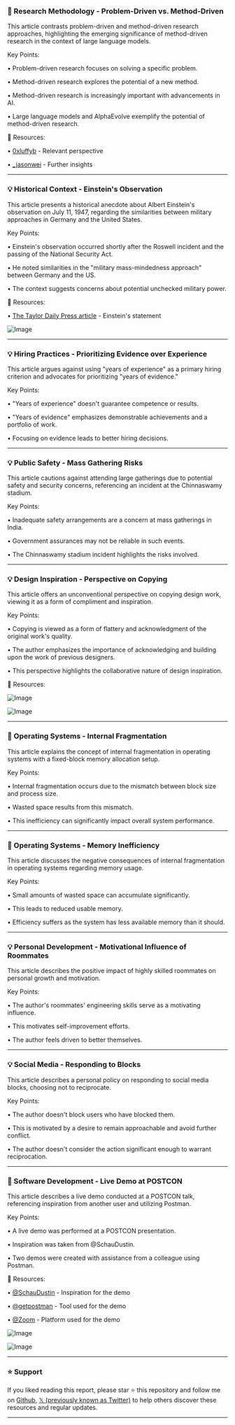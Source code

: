 ### 🤖 Research Methodology - Problem-Driven vs. Method-Driven

This article contrasts problem-driven and method-driven research approaches, highlighting the emerging significance of method-driven research in the context of large language models.

Key Points:

• Problem-driven research focuses on solving a specific problem.


• Method-driven research explores the potential of a new method.


• Method-driven research is increasingly important with advancements in AI.


• Large language models and AlphaEvolve exemplify the potential of method-driven research.


🔗 Resources:

• [0xluffyb](https://x.com/0xluffyb) -  Relevant perspective


• [_jasonwei](https://x.com/_jasonwei) -  Further insights



---

### 💡 Historical Context - Einstein's Observation

This article presents a historical anecdote about Albert Einstein's observation on July 11, 1947, regarding the similarities between military approaches in Germany and the United States.

Key Points:

• Einstein's observation occurred shortly after the Roswell incident and the passing of the National Security Act.


• He noted similarities in the "military mass-mindedness approach" between Germany and the US.


• The context suggests concerns about potential unchecked military power.



🔗 Resources:

• [The Taylor Daily Press article](https://newspapers.com/article/the-taylor-daily-press-einstein-sick-wit/173860538/) - Einstein's statement


![Image](https://pbs.twimg.com/media/GsptrLBXkAAgHJ_?format=png&name=small)


---

### 💡 Hiring Practices - Prioritizing Evidence over Experience

This article argues against using "years of experience" as a primary hiring criterion and advocates for prioritizing "years of evidence."

Key Points:

•  "Years of experience" doesn't guarantee competence or results.


•  "Years of evidence" emphasizes demonstrable achievements and a portfolio of work.


•  Focusing on evidence leads to better hiring decisions.



---

### 💡 Public Safety - Mass Gathering Risks

This article cautions against attending large gatherings due to potential safety and security concerns, referencing an incident at the Chinnaswamy stadium.

Key Points:

•  Inadequate safety arrangements are a concern at mass gatherings in India.


•  Government assurances may not be reliable in such events.


•  The Chinnaswamy stadium incident highlights the risks involved.


---

### 💡 Design Inspiration - Perspective on Copying

This article offers an unconventional perspective on copying design work, viewing it as a form of compliment and inspiration.

Key Points:

• Copying is viewed as a form of flattery and acknowledgment of the original work's quality.


• The author emphasizes the importance of acknowledging and building upon the work of previous designers.


•  This perspective highlights the collaborative nature of design inspiration.


🔗 Resources:

![Image](https://pbs.twimg.com/media/Gsn9Wh3asAE14Aa?format=jpg&name=small)

![Image](https://pbs.twimg.com/media/Gsn9YW8asAAehSQ?format=jpg&name=small)


---

### 🤖 Operating Systems - Internal Fragmentation

This article explains the concept of internal fragmentation in operating systems with a fixed-block memory allocation setup.

Key Points:

•  Internal fragmentation occurs due to the mismatch between block size and process size.


•  Wasted space results from this mismatch.


•  This inefficiency can significantly impact overall system performance.


---

### 🤖 Operating Systems - Memory Inefficiency

This article discusses the negative consequences of internal fragmentation in operating systems regarding memory usage.

Key Points:

•  Small amounts of wasted space can accumulate significantly.


•  This leads to reduced usable memory.


•  Efficiency suffers as the system has less available memory than it should.


---

### 💡 Personal Development -  Motivational Influence of Roommates

This article describes the positive impact of highly skilled roommates on personal growth and motivation.

Key Points:

•  The author's roommates' engineering skills serve as a motivating influence.


•  This motivates self-improvement efforts.


•  The author feels driven to better themselves.


---

### 💡 Social Media -  Responding to Blocks

This article describes a personal policy on responding to social media blocks, choosing not to reciprocate.

Key Points:

•  The author doesn't block users who have blocked them.


•  This is motivated by a desire to remain approachable and avoid further conflict.


•  The author doesn't consider the action significant enough to warrant reciprocation.


---

### 🚀 Software Development - Live Demo at POSTCON

This article describes a live demo conducted at a POSTCON talk, referencing inspiration from another user and utilizing Postman.

Key Points:

•  A live demo was performed at a POSTCON presentation.


•  Inspiration was taken from @SchauDustin.


•  Two demos were created with assistance from a colleague using Postman.


🔗 Resources:

• [@SchauDustin](https://x.com/SchauDustin) - Inspiration for the demo


• [@getpostman](https://x.com/getpostman) - Tool used for the demo


• [@Zoom](https://x.com/Zoom) - Platform used for the demo


![Image](https://pbs.twimg.com/media/Gso69bwboAAlqSX?format=jpg&name=small)

![Image](https://pbs.twimg.com/media/Gso69bwasAI3Dtj?format=jpg&name=small)


---

### ⭐️ Support

If you liked reading this report, please star ⭐️ this repository and follow me on [Github](https://github.com/Drix10), [𝕏 (previously known as Twitter)](https://x.com/DRIX_10_) to help others discover these resources and regular updates.

---